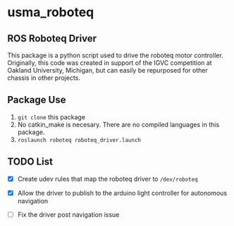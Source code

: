 # usma_roboteq
## ROS Roboteq Driver
This package is a python script used to drive the roboteq motor controller. Originally, this code was created in support of the IGVC competition at Oakland University, Michigan, but can easily be repurposed for other chassis in other projects.

## Package Use
1. ```git clone``` this package
2. No catkin_make is necesary. There are no compiled languages in this package.
3. ```roslaunch roboteq roboteq_driver.launch```

## TODO List
- [x] Create udev rules that map the roboteq driver to ```/dev/roboteq```
- [x] Allow the driver to publish to the arduino light controller for autonomous navigation
- [ ] Fix the driver post navigation issue

